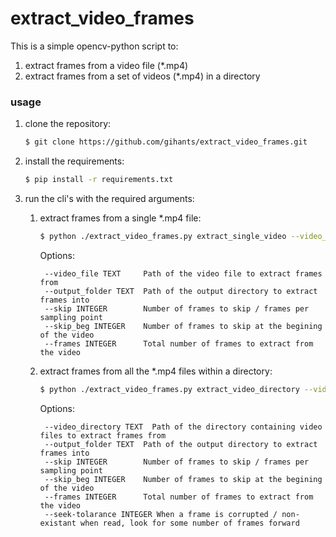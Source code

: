 # extract_video_frames
This is a simple opencv-python script to:
1. extract frames from a video file (*.mp4)
2. extract frames from a set of videos (*.mp4) in a directory

### usage
1. clone the repository: 
    ```sh
    $ git clone https://github.com/gihants/extract_video_frames.git
    ```

2. install the requirements: 
    ```sh
    $ pip install -r requirements.txt
    ```
3. run the cli's with the required arguments:
    1. extract frames from a single *.mp4 file:
        ```sh
        $ python ./extract_video_frames.py extract_single_video --video_file [video_file] --output_folder [output_folder]--skip [skip] --skip_beg [skip_beg] --frames [frames]
        ```

       Options:

            --video_file TEXT     Path of the video file to extract frames from
            --output_folder TEXT  Path of the output directory to extract frames into
            --skip INTEGER        Number of frames to skip / frames per sampling point
            --skip_beg INTEGER    Number of frames to skip at the begining of the video
            --frames INTEGER      Total number of frames to extract from the video
    
    2. extract frames from all the *.mp4 files within a directory:
        ```sh
        $ python ./extract_video_frames.py extract_video_directory --video_directory [video_directory] --output_folder [output_folder]--skip [skip] --skip_beg [skip_beg] --frames [frames] --seek-tolarance [seek_tolarance]
        ```

       Options:

            --video_directory TEXT  Path of the directory containing video files to extract frames from
            --output_folder TEXT  Path of the output directory to extract frames into
            --skip INTEGER        Number of frames to skip / frames per sampling point
            --skip_beg INTEGER    Number of frames to skip at the begining of the video
            --frames INTEGER      Total number of frames to extract from the video
            --seek-tolarance INTEGER When a frame is corrupted / non-existant when read, look for some number of frames forward

       
    


